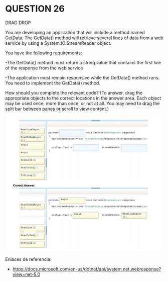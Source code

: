 # QUESTION 26
DRAG DROP    

You are developing an application that will include a method named GetData. The GetData() method will
retrieve several lines of data from a web service by using a System.IO.StreamReader object.  

You have the following requirements:    

-The GetData() method must return a string value that contains the first line of the response from the web
service    

-The application must remain responsive while the GetData() method runs.     
You need to implement the GetData() method.

How should you complete the relevant code? (To answer, drag the appropriate objects to the correct locations
in the answer area. Each object may be used once, more than once, or not at all. You may need to drag the
split bar between panes or scroll to view content.)    

![imagen](img1.png)

Enlaces de referencia:   
- https://docs.microsoft.com/en-us/dotnet/api/system.net.webresponse?view=net-5.0   


